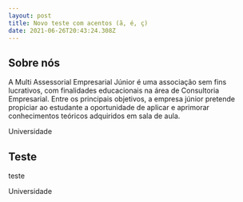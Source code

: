 ```yaml
---
layout: post
title: Novo teste com acentos (ã, é, ç)
date: 2021-06-26T20:43:24.308Z
---
```

<section class="bloco" id="Sobre nós"><h2>Sobre nós</h2><p>A Multi Assessorial Empresarial Júnior é uma associação sem fins lucrativos, com finalidades educacionais na área de Consultoria Empresarial. Entre os principais objetivos, a empresa júnior pretende propiciar ao estudante a oportunidade de aplicar e aprimorar conhecimentos teóricos adquiridos em sala de aula.</p><p>Universidade</p></section>

<section class="bloco" id="Teste"><h2>Teste</h2><p>teste</p><p>Universidade</p></section>